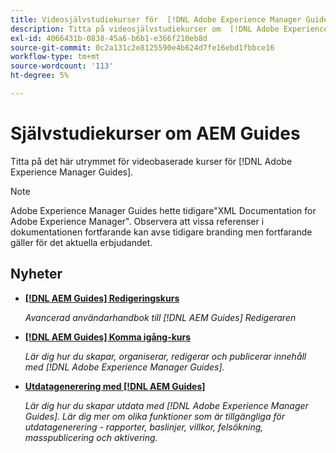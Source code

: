 ```yaml
---
title: Videosjälvstudiekurser för  [!DNL Adobe Experience Manager Guides]
description: Titta på videosjälvstudiekurser om  [!DNL Adobe Experience Manager Guides], AEM XML-tillägg, AEM XML-plugin, AEM DoX och AEM Dox.
exl-id: 4066431b-0838-45a6-b6b1-e366f210eb8d
source-git-commit: 0c2a131c2e8125590e4b624d7fe16ebd1fbbce16
workflow-type: tm+mt
source-wordcount: '113'
ht-degree: 5%

---
```


# Självstudiekurser om AEM Guides

Titta på det här utrymmet för videobaserade kurser för [!DNL Adobe Experience Manager Guides].

>[!NOTE]
> 
> Adobe Experience Manager Guides hette tidigare&quot;XML Documentation for Adobe Experience Manager&quot;. Observera att vissa referenser i dokumentationen fortfarande kan avse tidigare branding men fortfarande gäller för det aktuella erbjudandet.

## Nyheter

* **[[!DNL AEM Guides] Redigeringskurs](course-3/overview.md)**

  *Avancerad användarhandbok till [!DNL AEM Guides] Redigeraren*

* **[[!DNL AEM Guides] Komma igång-kurs](course-1/overview.md)**

  *Lär dig hur du skapar, organiserar, redigerar och publicerar innehåll med [!DNL Adobe Experience Manager Guides].*

* **[Utdatagenerering med [!DNL AEM Guides]](course-2/overview.md)**

  *Lär dig hur du skapar utdata med [!DNL Adobe Experience Manager Guides]. Lär dig mer om olika funktioner som är tillgängliga för utdatagenerering - rapporter, baslinjer, villkor, felsökning, masspublicering och aktivering.*
